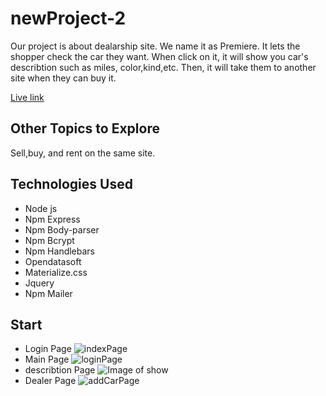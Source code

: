 # newProject-2

Our project is about dealarship site. We name it as Premiere. It lets the shopper check the car they want. When click on it, it will show you car's describtion such as miles, color,kind,etc. Then, it will take them to another site when they can buy it.

[Live link](https://dry-cliffs-86916.herokuapp.com/)

## Other Topics to Explore

Sell,buy, and rent on the same site.

## Technologies Used

- Node js
- Npm Express
- Npm Body-parser
- Npm Bcrypt
- Npm Handlebars
- Opendatasoft
- Materialize.css
- Jquery
- Npm Mailer

## Start

- Login Page
  ![indexPage](./public/img/index.png)
- Main Page
  ![loginPage](./public/img/login.png)
- describtion Page
  ![Image of show](./public/img/show.png)
- Dealer Page
  ![addCarPage](./public/img/addCar.png)
  
